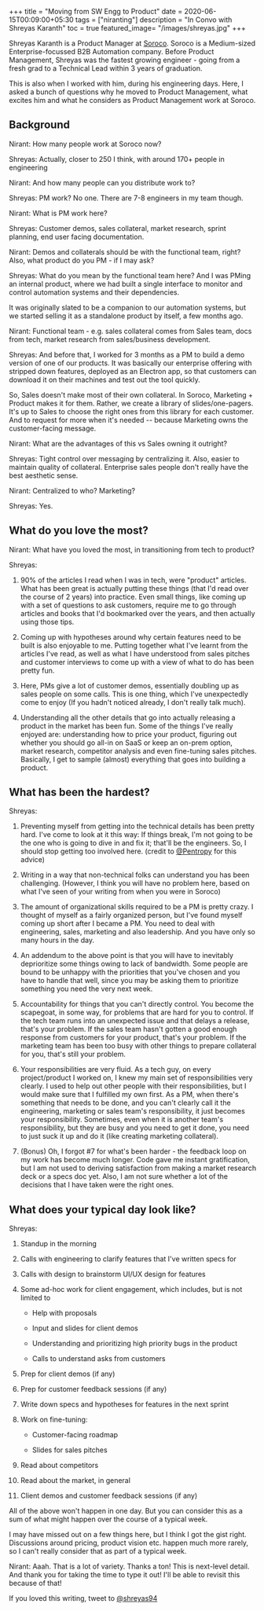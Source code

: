 +++
title = "Moving from SW Engg to Product"
date = 2020-06-15T00:09:00+05:30
tags = ["niranting"]
description = "In Convo with Shreyas Karanth"
toc = true
featured_image= "/images/shreyas.jpg"
+++

Shreyas Karanth is a Product Manager at [Soroco](https://soroco.com/about/). Soroco is a Medium-sized Enterprise-focussed B2B Automation company.
Before Product Management, Shreyas was the fastest growing engineer - going from a fresh grad to a Technical Lead within 3 years of graduation.

This is also when I worked with him, during his engineering days. Here, I asked a bunch of questions why he moved to Product Management, what excites him and what he considers as Product Management work at Soroco.

## Background

Nirant: How many people work at Soroco now?

Shreyas: Actually, closer to 250 I think, with around 170+ people in engineering

Nirant: And how many people can you distribute work to?

Shreyas: PM work? No one. There are 7-8 engineers in my team though.

Nirant: What is PM work here?

Shreyas: Customer demos, sales collateral, market research, sprint planning, end user facing documentation.

Nirant: Demos and collaterals should be with the functional team, right?
Also, what product do you PM - if I may ask?

Shreyas: What do you mean by the functional team here?
And I was PMing an internal product, where we had built a single interface to monitor and control automation systems and their dependencies.

It was originally slated to be a companion to our automation systems, but we started selling it as a standalone product by itself, a few months ago.

Nirant: Functional team - e.g. sales collateral comes from Sales team, docs from tech, market research from sales/business development.

Shreyas: And before that, I worked for 3 months as a PM to build a demo version of one of our products. It was basically our enterprise offering with stripped down features, deployed as an Electron app, so that customers can download it on their machines and test out the tool quickly.

So, Sales doesn't make most of their own collateral. In Soroco, Marketing + Product makes it for them.
Rather, we create a library of slides/one-pagers. It's up to Sales to choose the right ones from this library for each customer. And to request for more when it's needed -- because Marketing owns the customer-facing message.

Nirant: What are the advantages of this vs Sales owning it outright?

Shreyas: Tight control over messaging by centralizing it. Also, easier to maintain quality of collateral. 
Enterprise sales people don't really have the best aesthetic sense.

Nirant: Centralized to who? Marketing?

Shreyas: Yes.

## What do you love the most? 

Nirant: What have you loved the most, in transitioning from tech to product?

Shreyas: 

1. 90% of the articles I read when I was in tech, were "product" articles. What has been great is actually putting these things (that I'd read over the course of 2 years) into practice. Even small things, like coming up with a set of questions to ask customers, require me to go through articles and books that I'd bookmarked over the years, and then actually using those tips.

2. Coming up with hypotheses around why certain features need to be built is also enjoyable to me. Putting together what I've learnt from the articles I've read, as well as what I have understood from sales pitches and customer interviews to come up with a view of what to do has been pretty fun.

3. Here, PMs give a lot of customer demos, essentially doubling up as sales people on some calls. This is one thing, which I've unexpectedly come to enjoy (If you hadn't noticed already, I don't really talk much).

4. Understanding all the other details that go into actually releasing a product in the market has been fun. Some of the things I've really enjoyed are: understanding how to price your product, figuring out whether you should go all-in on SaaS or keep an on-prem option, market research, competitor analysis and even fine-tuning sales pitches. Basically, I get to sample (almost) everything that goes into building a product.

## What has been the hardest?

Shreyas: 

1. Preventing myself from getting into the technical details has been pretty hard. I've come to look at it this way: If things break, I'm not going to be the one who is going to dive in and fix it; that'll be the engineers. So, I should stop getting too involved here. (credit to [@Pentropy](https://twitter.com/pentropy) for this advice)

2. Writing in a way that non-technical folks can understand you has been challenging. (However, I think you will have no problem here, based on what I've seen of your writing from when you were in Soroco)

3. The amount of organizational skills required to be a PM is pretty crazy. I thought of myself as a fairly organized person, but I've found myself coming up short after I became a PM. You need to deal with engineering, sales, marketing and also leadership. And you have only so many hours in the day.

4. An addendum to the above point is that you will have to inevitably deprioritize some things owing to lack of bandwidth. Some people are bound to be unhappy with the priorities that you've chosen and you have to handle that well, since you may be asking them to prioritize something you need the very next week.

5. Accountability for things that you can't directly control. You become the scapegoat, in some way, for problems that are hard for you to control. If the tech team runs into an unexpected issue and that delays a release, that's your problem. If the sales team hasn't gotten a good enough response from customers for your product, that's your problem. If the marketing team has been too busy with other things to prepare collateral for you, that's still your problem.

6. Your responsibilities are very fluid. As a tech guy, on every project/product I worked on, I knew my main set of responsibilities very clearly. I used to help out other people with their responsibilities, but I would make sure that I fulfilled my own first. As a PM, when there's something that needs to be done, and you can't clearly call it the engineering, marketing or sales team's responsibility, it just becomes your responsibility. Sometimes, even when it is another team's responsibility, but they are busy and you need to get it done, you need to just suck it up and do it (like creating marketing collateral).

7. (Bonus) Oh, I forgot #7 for what's been harder - the feedback loop on my work has become much longer. Code gave me instant gratification, but I am not used to deriving satisfaction from making a market research deck or a specs doc yet. Also, I am not sure whether a lot of the decisions that I have taken were the right ones.


## What does your typical day look like?

Shreyas:

1. Standup in the morning

2. Calls with engineering to clarify features that I've written specs for

3. Calls with design to brainstorm UI/UX design for features

4. Some ad-hoc work for client engagement, which includes, but is not limited to
    - Help with proposals

    - Input and slides for client demos

    - Understanding and prioritizing high priority bugs in the product

    - Calls to understand asks from customers

5. Prep for client demos (if any)

6. Prep for customer feedback sessions (if any)

7. Write down specs and hypotheses for features in the next sprint

8. Work on fine-tuning:
    - Customer-facing roadmap

    - Slides for sales pitches

9. Read about competitors

10. Read about the market, in general

11. Client demos and customer feedback sessions (if any)

All of the above won't happen in one day. But you can consider this as a sum of what might happen over the course of a typical week.

I may have missed out on a few things here, but I think I got the gist right. Discussions around pricing, product vision etc. happen much more rarely, so I can't really consider that as part of a typical week.

Nirant: Aaah. That is a lot of variety. Thanks a ton!
This is next-level detail. And thank you for taking the time to type it out! I'll be able to revisit this because of that!


If you loved this writing, tweet to [@shreyas94](https://twitter.com/intent/tweet?url=https%3A%2F%2Fnirantk.com%2Fwriting%2Fshreyas%2F&text=Moving%20from%20SW%20Engg%20to%20Product%3A%20Shreyas%20Karanth%20@shreyas94)
